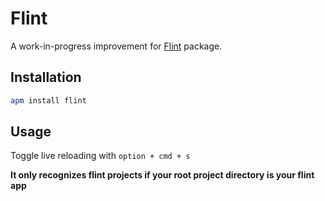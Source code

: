 # Flint

A work-in-progress improvement for [Flint](https://github.com/flintjs/atom) package.

## Installation

```bash
apm install flint
```

## Usage

Toggle live reloading with `option + cmd + s`

**It only recognizes flint projects if your root project directory is your flint app**
